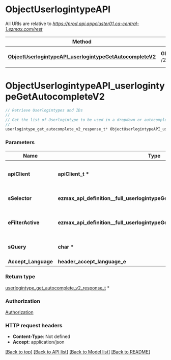 # ObjectUserlogintypeAPI

All URIs are relative to *https://prod.api.appcluster01.ca-central-1.ezmax.com/rest*

Method | HTTP request | Description
------------- | ------------- | -------------
[**ObjectUserlogintypeAPI_userlogintypeGetAutocompleteV2**](ObjectUserlogintypeAPI.md#ObjectUserlogintypeAPI_userlogintypeGetAutocompleteV2) | **GET** /2/object/userlogintype/getAutocomplete/{sSelector} | Retrieve Userlogintypes and IDs


# **ObjectUserlogintypeAPI_userlogintypeGetAutocompleteV2**
```c
// Retrieve Userlogintypes and IDs
//
// Get the list of Userlogintype to be used in a dropdown or autocomplete control.
//
userlogintype_get_autocomplete_v2_response_t* ObjectUserlogintypeAPI_userlogintypeGetAutocompleteV2(apiClient_t *apiClient, ezmax_api_definition__full_userlogintypeGetAutocompleteV2_sSelector_e sSelector, ezmax_api_definition__full_userlogintypeGetAutocompleteV2_eFilterActive_e eFilterActive, char * sQuery, header_accept_language_e Accept_Language);
```

### Parameters
Name | Type | Description  | Notes
------------- | ------------- | ------------- | -------------
**apiClient** | **apiClient_t \*** | context containing the client configuration |
**sSelector** | **ezmax_api_definition__full_userlogintypeGetAutocompleteV2_sSelector_e** | The type of Userlogintypes to return | 
**eFilterActive** | **ezmax_api_definition__full_userlogintypeGetAutocompleteV2_eFilterActive_e** | Specify which results we want to display. | [optional] [default to &#39;Active&#39;]
**sQuery** | **char \*** | Allow to filter the returned results | [optional] 
**Accept_Language** | **header_accept_language_e** |  | [optional] 

### Return type

[userlogintype_get_autocomplete_v2_response_t](userlogintype_get_autocomplete_v2_response.md) *


### Authorization

[Authorization](../README.md#Authorization)

### HTTP request headers

 - **Content-Type**: Not defined
 - **Accept**: application/json

[[Back to top]](#) [[Back to API list]](../README.md#documentation-for-api-endpoints) [[Back to Model list]](../README.md#documentation-for-models) [[Back to README]](../README.md)

